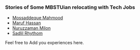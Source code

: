 ### Stories of Some MBSTUian relocating with Tech Jobs

- [Mossaddeque Mahmood](mahmood.md)
- [Maruf Hassan](maruf.md)
- [Nuruzzaman Milon](milon.md)
- [Sadlil Rhythom](sadlil.md)

Feel free to Add you experiences here.